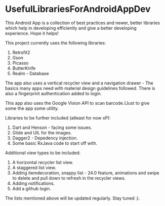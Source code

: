 # UsefulLibrariesForAndroidAppDev
This Android App is a collection of best practices and newer, better libraries which help in developing efficiently and give a better developing experience. Hope it helps!
 

This project currently uses the following libraries:
1. Retrofit2
2. Gson 
3. Picasso 
4. ButterKnife
5. Realm - Database

The app also uses a vertical recycler view and a navigation drawer - The basics many apps need with material design guidelines followed. 
There is also a fingerprint authentication added to login.


This app also uses the Google Vision API to scan barcode.(Just to give some the app some utility.

Libraries to be further included (atleast for now xP):
1. Dart and Henson - facing some issues.
2. Glide and UIL for the images.
3. Dagger2 - Depedency injection.
4. Some basic RxJava code to start off with.

Additional view types to be included:
1. A horizontal recycler list view.
2. A staggered list view.
3. Adding itemdecoration, snappy list - 24.0 feature, animations and swipe to delete and pull down to refresh in the recycler views.
4. Adding notifications.
5. Add a github login.

The lists mentioned above will be updated regularly. Stay tuned :).
